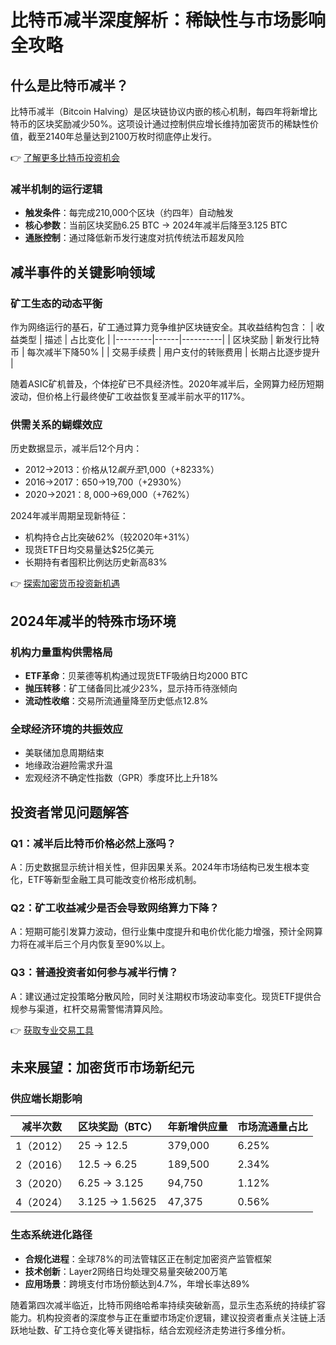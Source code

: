 # 比特币减半深度解析：稀缺性与市场影响全攻略

## 什么是比特币减半？

比特币减半（Bitcoin Halving）是区块链协议内嵌的核心机制，每四年将新增比特币的区块奖励减少50%。这项设计通过控制供应增长维持加密货币的稀缺性价值，截至2140年总量达到2100万枚时彻底停止发行。

👉 [了解更多比特币投资机会](https://bit.ly/okx_welcome)

### 减半机制的运行逻辑
- **触发条件**：每完成210,000个区块（约四年）自动触发
- **核心参数**：当前区块奖励6.25 BTC → 2024年减半后降至3.125 BTC
- **通胀控制**：通过降低新币发行速度对抗传统法币超发风险

## 减半事件的关键影响领域

### 矿工生态的动态平衡
作为网络运行的基石，矿工通过算力竞争维护区块链安全。其收益结构包含：
| 收益类型 | 描述 | 占比变化 |
|---------|------|----------|
| 区块奖励 | 新发行比特币 | 每次减半下降50% |
| 交易手续费 | 用户支付的转账费用 | 长期占比逐步提升 |

随着ASIC矿机普及，个体挖矿已不具经济性。2020年减半后，全网算力经历短期波动，但价格上行最终使矿工收益恢复至减半前水平的117%。

### 供需关系的蝴蝶效应
历史数据显示，减半后12个月内：
- 2012→2013：价格从$12飙升至$1,000（+8233%）
- 2016→2017：$650→$19,700（+2930%）
- 2020→2021：$8,000→$69,000（+762%）

2024年减半周期呈现新特征：
- 机构持仓占比突破62%（较2020年+31%）
- 现货ETF日均交易量达$25亿美元
- 长期持有者囤积比例达历史新高83%

👉 [探索加密货币投资新机遇](https://bit.ly/okx_welcome)

## 2024年减半的特殊市场环境

### 机构力量重构供需格局
- **ETF革命**：贝莱德等机构通过现货ETF吸纳日均2000 BTC
- **抛压转移**：矿工储备同比减少23%，显示持币待涨倾向
- **流动性收缩**：交易所流通量降至历史低点12.8%

### 全球经济环境的共振效应
- 美联储加息周期结束
- 地缘政治避险需求升温
- 宏观经济不确定性指数（GPR）季度环比上升18%

## 投资者常见问题解答

### Q1：减半后比特币价格必然上涨吗？
A：历史数据显示统计相关性，但非因果关系。2024年市场结构已发生根本变化，ETF等新型金融工具可能改变价格形成机制。

### Q2：矿工收益减少是否会导致网络算力下降？
A：短期可能引发算力波动，但行业集中度提升和电价优化能力增强，预计全网算力将在减半后三个月内恢复至90%以上。

### Q3：普通投资者如何参与减半行情？
A：建议通过定投策略分散风险，同时关注期权市场波动率变化。现货ETF提供合规参与渠道，杠杆交易需警惕清算风险。

👉 [获取专业交易工具](https://bit.ly/okx_welcome)

## 未来展望：加密货币市场新纪元

### 供应端长期影响
| 减半次数 | 区块奖励（BTC） | 年新增供应量 | 市场流通量占比 |
|----------|-----------------|--------------|----------------|
| 1（2012）| 25 → 12.5       | 379,000      | 6.25%          |
| 2（2016）| 12.5 → 6.25     | 189,500      | 2.34%          |
| 3（2020）| 6.25 → 3.125    | 94,750       | 1.12%          |
| 4（2024）| 3.125 → 1.5625  | 47,375       | 0.56%          |

### 生态系统进化路径
- **合规化进程**：全球78%的司法管辖区正在制定加密资产监管框架
- **技术创新**：Layer2网络日均处理交易量突破200万笔
- **应用场景**：跨境支付市场份额达到4.7%，年增长率达89%

随着第四次减半临近，比特币网络哈希率持续突破新高，显示生态系统的持续扩容能力。机构投资者的深度参与正在重塑市场定价逻辑，建议投资者重点关注链上活跃地址数、矿工持仓变化等关键指标，结合宏观经济走势进行多维分析。